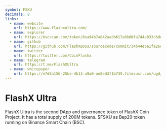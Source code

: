 ```yaml
---
symbol: FSXU
decimals: 8
links:
  - name: website
    url: https://www.flashxultra.com/
  - name: explorer
    url: https://bscscan.com/token/0xa94b7a842aadb617a0b08fa744e033c6de2f7595
  - name: github
    url: https://github.com/FlashXBoss/sourcecode/commit/34b44ebe1fa26ea2724b13814560c8e4d72a9949
  - name: twitter
    url: https://twitter.com/CoinFlashx
  - name: telegram
    url: https://t.me/FlashXUltra
  - name: whitepaper
    url: https://e7d5a156-25be-4b13-a9a0-ae8ed3f1b749.filesusr.com/ugd/7e167b_3cee187bade545da959ace058aee4b1b.pdf
---
```


# FlashX Ultra

FlashX Ultra is the second DApp and governance token of FlashX Coin Project. It has a total supply of 200M tokens. $FSXU as Bep20 token running on Binance Smart Chain (BSC).
